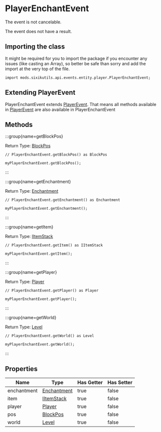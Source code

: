 # PlayerEnchantEvent

The event is not cancelable.

The event does not have a result.

## Importing the class

It might be required for you to import the package if you encounter any issues (like casting an Array), so better be safe than sorry and add the import at the very top of the file.
```zenscript
import mods.sixikutils.api.events.entity.player.PlayerEnchantEvent;
```


## Extending PlayerEvent

PlayerEnchantEvent extends [PlayerEvent](/forge/api/event/entity/player/PlayerEvent). That means all methods available in [PlayerEvent](/forge/api/event/entity/player/PlayerEvent) are also available in PlayerEnchantEvent

## Methods

:::group{name=getBlockPos}

Return Type: [BlockPos](/vanilla/api/util/math/BlockPos)

```zenscript
// PlayerEnchantEvent.getBlockPos() as BlockPos

myPlayerEnchantEvent.getBlockPos();
```

:::

:::group{name=getEnchantment}

Return Type: [Enchantment](/vanilla/api/item/enchantment/Enchantment)

```zenscript
// PlayerEnchantEvent.getEnchantment() as Enchantment

myPlayerEnchantEvent.getEnchantment();
```

:::

:::group{name=getItem}

Return Type: [IItemStack](/vanilla/api/item/IItemStack)

```zenscript
// PlayerEnchantEvent.getItem() as IItemStack

myPlayerEnchantEvent.getItem();
```

:::

:::group{name=getPlayer}

Return Type: [Player](/mods/sixikutils/utils/entity/type/player/Player)

```zenscript
// PlayerEnchantEvent.getPlayer() as Player

myPlayerEnchantEvent.getPlayer();
```

:::

:::group{name=getWorld}

Return Type: [Level](/vanilla/api/world/Level)

```zenscript
// PlayerEnchantEvent.getWorld() as Level

myPlayerEnchantEvent.getWorld();
```

:::


## Properties

|    Name     |                            Type                            | Has Getter | Has Setter |
|-------------|------------------------------------------------------------|------------|------------|
| enchantment | [Enchantment](/vanilla/api/item/enchantment/Enchantment)   | true       | false      |
| item        | [IItemStack](/vanilla/api/item/IItemStack)                 | true       | false      |
| player      | [Player](/mods/sixikutils/utils/entity/type/player/Player) | true       | false      |
| pos         | [BlockPos](/vanilla/api/util/math/BlockPos)                | true       | false      |
| world       | [Level](/vanilla/api/world/Level)                          | true       | false      |


